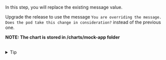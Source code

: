 In this step, you will replace the existing message value.

Upgrade the release to use the message `You are overriding the message. Does the pod take this change in consideration?` instead of the previous one.

**NOTE: The chart is stored in /charts/mock-app folder**

<br>
<details><summary>Tip</summary>
<br>

```plain
helm upgrade -h
```{{exec}}

You can check the scenario https://killercoda.com/helm/scenario/override-values

</details>


<br>
<details><summary>Solution</summary>
<br>

```plain
helm -n dev-ns upgrade mock-app /charts/mock-app/. --set message="You are overriding the message. Does the pod take this change in consideration?"
```{{exec}}

</details>

